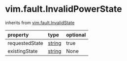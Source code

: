 vim.fault.InvalidPowerState
===========================
inherits from [vim.fault.InvalidState](docs/vim.fault.InvalidState.md)

| property | type | optional |
|:---------|:-----|:---------|
| requestedState | [string](string.md "string") | true |
| existingState | [string](string.md "string") | None |
